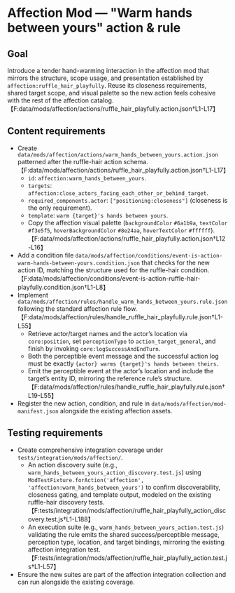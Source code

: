 # Affection Mod — "Warm hands between yours" action & rule

## Goal
Introduce a tender hand-warming interaction in the affection mod that mirrors the structure, scope usage, and presentation established by `affection:ruffle_hair_playfully`. Reuse its closeness requirements, shared target scope, and visual palette so the new action feels cohesive with the rest of the affection catalog. 【F:data/mods/affection/actions/ruffle_hair_playfully.action.json†L1-L17】

## Content requirements
- Create `data/mods/affection/actions/warm_hands_between_yours.action.json` patterned after the ruffle-hair action schema. 【F:data/mods/affection/actions/ruffle_hair_playfully.action.json†L1-L17】
  - `id`: `affection:warm_hands_between_yours`.
  - `targets`: `affection:close_actors_facing_each_other_or_behind_target`.
  - `required_components.actor`: `["positioning:closeness"]` (closeness is the only requirement).
  - `template`: `warm {target}'s hands between yours`.
  - Copy the affection visual palette (`backgroundColor` `#6a1b9a`, `textColor` `#f3e5f5`, `hoverBackgroundColor` `#8e24aa`, `hoverTextColor` `#ffffff`). 【F:data/mods/affection/actions/ruffle_hair_playfully.action.json†L12-L16】
- Add a condition file `data/mods/affection/conditions/event-is-action-warm-hands-between-yours.condition.json` that checks for the new action ID, matching the structure used for the ruffle-hair condition. 【F:data/mods/affection/conditions/event-is-action-ruffle-hair-playfully.condition.json†L1-L8】
- Implement `data/mods/affection/rules/handle_warm_hands_between_yours.rule.json` following the standard affection rule flow. 【F:data/mods/affection/rules/handle_ruffle_hair_playfully.rule.json†L1-L55】
  - Retrieve actor/target names and the actor’s location via `core:position`, set `perceptionType` to `action_target_general`, and finish by invoking `core:logSuccessAndEndTurn`.
  - Both the perceptible event message and the successful action log must be exactly `{actor} warms {target}'s hands between theirs.`
  - Emit the perceptible event at the actor’s location and include the target’s entity ID, mirroring the reference rule’s structure. 【F:data/mods/affection/rules/handle_ruffle_hair_playfully.rule.json†L19-L55】
- Register the new action, condition, and rule in `data/mods/affection/mod-manifest.json` alongside the existing affection assets.

## Testing requirements
- Create comprehensive integration coverage under `tests/integration/mods/affection/`.
  - An action discovery suite (e.g., `warm_hands_between_yours_action_discovery.test.js`) using `ModTestFixture.forAction('affection', 'affection:warm_hands_between_yours')` to confirm discoverability, closeness gating, and template output, modeled on the existing ruffle-hair discovery tests. 【F:tests/integration/mods/affection/ruffle_hair_playfully_action_discovery.test.js†L1-L188】
  - An execution suite (e.g., `warm_hands_between_yours_action.test.js`) validating the rule emits the shared success/perceptible message, perception type, location, and target bindings, mirroring the existing affection integration test. 【F:tests/integration/mods/affection/ruffle_hair_playfully_action.test.js†L1-L57】
- Ensure the new suites are part of the affection integration collection and can run alongside the existing coverage.
